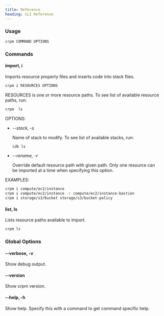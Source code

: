 ```yaml
---
title: Reference
heading: CLI Reference
---
```

### Usage

```bash
crpm COMMAND OPTIONS
```

### Commands

#### import, i

Imports resource property files and inserts code into stack files.

```bash
crpm i RESOURCES OPTIONS
```

RESOURCES is one or more resource paths.  To see list of available resource paths, run:

```bash
crpm  ls
```

OPTIONS:

 *  *\-\-stack, -s*
    
    Name of stack to modify.  To see list of available stacks, run:
    
    ```bash
    cdk ls
    ```

 *  *\-\-rename, -r*
    
    Override default resource path with given path.  Only one resource
    can be imported at a time when specifying this option.

EXAMPLES:

```bash
crpm i compute/ec2/instance
crpm i compute/ec2/instance -r compute/ec2/instance-bastion
crpm i storage/s3/bucket storage/s3/bucket-policy
```

#### list, ls

Lists resource paths available to import.

```bash
crpm ls
```

### Global Options

#### \-\-verbose, -v

Show debug output.

#### \-\-version

Show crpm version.

#### \-\-help, -h

Show help.  Specify this with a command to get command specific help.
